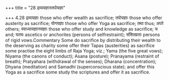 +++
title = "28 द्रव्ययज्ञास्तपोयज्ञा"

+++
4.28 द्रव्ययज्ञाः those who offer wealth as sacrifice; तपोयज्ञाः those
who offer austerity as sacrifice; योगयज्ञाः those who offer Yoga as
sacrifice; तथा thus; अपरे others; स्वाध्यायज्ञानयज्ञाः those who offer
study and knowledge as sacrifice; च and; यतयः ascetics or anchorites
(persons of selfrestraint); संशितव्रताः persons of rigid vows.Commentary
Some do sacrifice by distributing their wealth to the deserving as
charity some offer their Tapas (austerities) as sacrifice some practise
the eight limbs of Raja Yoga; viz.; Yama (the five great vows); Niyama
(the canons of conduct); Asana (posture); Pranayama (restraint of
breath); Pratyahara (withdrawal of the senses); Dharana (concentration);
Dhyana (meditation) and Samadhi (superconscious state); and offer this
Yoga as a sacrifice some study the scriptures and offer it as sacrifice.
